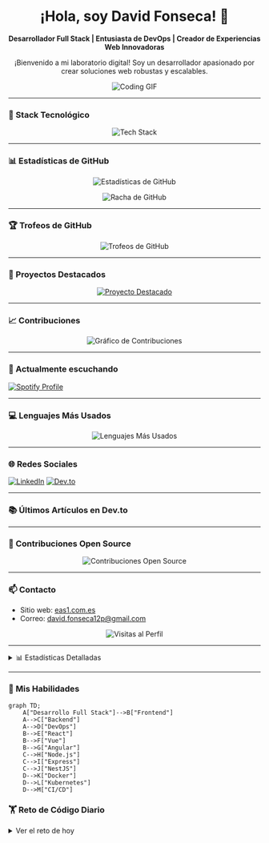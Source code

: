 <h1 align="center">
  ¡Hola, soy David Fonseca! 👋
</h1>

<p align="center">
  <strong>Desarrollador Full Stack | Entusiasta de DevOps | Creador de Experiencias Web Innovadoras</strong>
</p>

<p align="center">
  ¡Bienvenido a mi laboratorio digital! Soy un desarrollador apasionado por crear soluciones web robustas y escalables.
</p>


<p align="center">
  <img src="images/bg.gif" alt="Coding GIF" />
</p>

---

### 🚀 Stack Tecnológico

<p align="center">
  <img src="https://skillicons.dev/icons?i=js,ts,react,vue,angular,nodejs,express,nestjs,docker,kubernetes,aws,gcp,mongodb,postgres,redis" alt="Tech Stack" />
</p>

---

### 📊 Estadísticas de GitHub

<p align="center">
  <img src="https://github-readme-stats.vercel.app/api?username=DavidCreat&show_icons=true&theme=radical" alt="Estadísticas de GitHub" />
</p>

<p align="center">
  <img src="https://github-readme-streak-stats.herokuapp.com/?user=DavidCreat&theme=radical" alt="Racha de GitHub" />
</p>

---

### 🏆 Trofeos de GitHub

<p align="center">
  <img src="https://github-profile-trophy.vercel.app/?username=DavidCreat&theme=darkhub&no-frame=true&row=1&column=7" alt="Trofeos de GitHub" />
</p>

---

### 🌟 Proyectos Destacados

<p align="center">
  <a href="https://github.com/DavidCreat/Sistema-de-Gestion-Orgnizada">
    <img src="https://github-readme-stats.vercel.app/api/pin/?username=DavidCreat&repo=Sistema-de-Gestion-Orgnizada&theme=radical" alt="Proyecto Destacado" />
  </a>
</p>

---

### 📈 Contribuciones

<p align="center">
  <img src="https://github-readme-activity-graph.vercel.app/graph?username=DavidCreat&theme=react-dark&hide_border=true" alt="Gráfico de Contribuciones" />
</p>

---

### 🎵 Actualmente escuchando

[![Spotify Profile](https://spotify-github-profile.kittinanx.com/api/view.svg?uid=ytp4zazw91jvaybdwrk3bshd9&cover_image=true&theme=novatorem&show_offline=true&background_color=000000&interchange=true&bar_color=525252&bar_color_cover=false)](https://spotify-github-profile.kittinanx.com/api/view.svg?uid=ytp4zazw91jvaybdwrk3bshd9&redirect=true)


---

### 💻 Lenguajes Más Usados

<p align="center">
  <img src="https://github-readme-stats.vercel.app/api/top-langs/?username=DavidCreat&layout=compact&theme=radical" alt="Lenguajes Más Usados" />
</p>

---

### 🌐 Redes Sociales

  <a href="https://www.linkedin.com/in/david-fonseca-635a3b2a9/" target="_blank"><img src="https://img.shields.io/badge/LinkedIn-%230077B5.svg?&style=for-the-badge&logo=linkedin&logoColor=white" alt="LinkedIn" /></a>
  <a href="https://dev.to/davidcreat" target="_blank"><img src="https://img.shields.io/badge/DEV.TO-%230A0A0A.svg?&style=for-the-badge&logo=dev.to&logoColor=white" alt="Dev.to" /></a>
</p>

---

### 📚 Últimos Artículos en Dev.to

<!-- BLOG-POST-LIST:START -->
<!-- BLOG-POST-LIST:END -->

---

### 🤝 Contribuciones Open Source

<p align="center">
  <img src="https://github-contributor-stats.vercel.app/api?username=DavidCreat&limit=5&theme=radical&combine_all_yearly_contributions=true" alt="Contribuciones Open Source" />
</p>

---

### 📫 Contacto

- Sitio web: [eas1.com.es](https://eas1.com.es)
- Correo: [david.fonseca12p@gmail.com](mailto:david.fonseca12p@gmail.com)

<p align="center">
  <img src="https://komarev.com/ghpvc/?username=DavidCreat&label=Visitas%20al%20Perfil&color=blueviolet&style=flat" alt="Visitas al Perfil" />
</p>

---

<details>
  <summary>📊 Estadísticas Detalladas</summary>
  
  ### Wakatime Stats
  
  <img src="https://github-readme-stats.vercel.app/api/wakatime?username=DavidCreat&theme=radical" alt="Wakatime Stats" />
  
  ### Contribuciones por Hora del Día
  
  <img src="https://github-profile-summary-cards.vercel.app/api/cards/productive-time?username=DavidCreat&theme=radical" alt="Contribuciones por Hora" />
</details>


---

### 🎨 Mis Habilidades

```mermaid title="Habilidades de David Fonseca" type="diagram"
graph TD;
    A["Desarrollo Full Stack"]-->B["Frontend"]
    A-->C["Backend"]
    A-->D["DevOps"]
    B-->E["React"]
    B-->F["Vue"]
    B-->G["Angular"]
    C-->H["Node.js"]
    C-->I["Express"]
    C-->J["NestJS"]
    D-->K["Docker"]
    D-->L["Kubernetes"]
    D-->M["CI/CD"]
```
### 🏋️ Reto de Código Diario

<details>
<summary>Ver el reto de hoy</summary>

```
js project="Reto Diario" file="reto-del-dia.js" type="nodejs"
function fibonacci(n) {
  if (n <= 1) return n;
  return fibonacci(n - 1) + fibonacci(n - 2);
}

console.log("Los primeros 10 números de Fibonacci son:");
for (let i = 0; i < 10; i++) {
  console.log(fibonacci(i));
}
```
